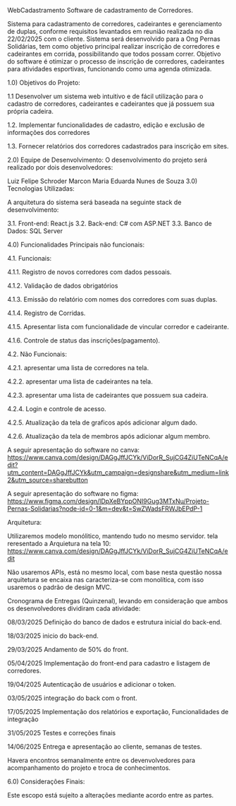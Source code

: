 WebCadastramento
Software de cadastramento de Corredores.

Sistema para cadastramento de corredores, cadeirantes e gerenciamento de duplas, conforme requisitos levantados em reunião realizada no dia 22/02/2025 com o cliente. Sistema será desenvolvido para a Ong Pernas Solidárias, tem como objetivo principal realizar inscrição de corredores e cadeirantes em corrida, possibilitando que todos possam correr. Objetivo do software é otimizar o processo de inscrição de corredores, cadeirantes para atividades esportivas, funcionando como uma agenda otimizada.

1.0) Objetivos do Projeto:

1.1 Desenvolver um sistema web intuitivo e de fácil utilização para o cadastro de corredores, cadeirantes e cadeirantes que já possuem sua própria cadeira.

1.2. Implementar funcionalidades de cadastro, edição e exclusão de informações dos corredores

1.3. Fornecer relatórios dos corredores cadastrados para inscrição em sites.

2.0) Equipe de Desenvolvimento: O desenvolvimento do projeto será realizado por dois desenvolvedores:

Luiz Felipe Schroder Marcon Maria Eduarda Nunes de Souza
3.0) Tecnologias Utilizadas:

A arquitetura do sistema será baseada na seguinte stack de desenvolvimento:

3.1. Front-end: React.js 3.2. Back-end: C# com ASP.NET 3.3. Banco de Dados: SQL Server

4.0) Funcionalidades Principais não funcionais:

4.1. Funcionais:

4.1.1. Registro de novos corredores com dados pessoais.

4.1.2. Validação de dados obrigatórios

4.1.3. Emissão do relatório com nomes dos corredores com suas duplas.

4.1.4. Registro de Corridas.

4.1.5. Apresentar lista com funcionalidade de vincular corredor e cadeirante.

4.1.6. Controle de status das inscrições(pagamento).

4.2. Não Funcionais:

4.2.1. apresentar uma lista de corredores na tela.

4.2.2. apresentar uma lista de cadeirantes na tela.

4.2.3. apresentar uma lista de cadeirantes que possuem sua cadeira.

4.2.4. Login e controle de acesso.

4.2.5. Atualização da tela de graficos após adicionar algum dado.

4.2.6. Atualização da tela de membros após adicionar algum membro.

A seguir apresentação do software no canva: https://www.canva.com/design/DAGgJffJCYk/ViDorR_SujCG4ZiUTeNCqA/edit?utm_content=DAGgJffJCYk&utm_campaign=designshare&utm_medium=link2&utm_source=sharebutton

A seguir apresentação do software no figma: https://www.figma.com/design/lDpXeBYppONI9Gug3MTxNu/Projeto-Pernas-Solidarias?node-id=0-1&m=dev&t=SwZWadsFRWJbEPdP-1

Arquitetura:

Utilizaremos modelo monólitico, mantendo tudo no mesmo servidor.
tela reresentado a Arquietura na tela 10: https://www.canva.com/design/DAGgJffJCYk/ViDorR_SujCG4ZiUTeNCqA/edit

Não usaremos APIs, está no mesmo local, com base nesta questão nossa arquitetura se encaixa nas caracteriza-se com monolítica, com isso usaremos o padrão de design MVC.

Cronograma de Entregas (Quinzenal), levando em consideração que ambos os desenvolvedores dividiram cada atividade:

08/03/2025 Definição do banco de dados e estrutura inicial do back-end.

18/03/2025 inicio do back-end.

29/03/2025 Andamento de 50% do front.

05/04/2025 Implementação do front-end para cadastro e listagem de corredores.

19/04/2025 Autenticação de usuários e adicionar o token.

03/05/2025 integração do back com o front.

17/05/2025 Implementação dos relatórios e exportação, Funcionalidades de integração

31/05/2025 Testes e correções finais

14/06/2025 Entrega e apresentação ao cliente, semanas de testes.

Havera encontros semanalmente entre os devenvolvedores para acompanhamento do projeto e troca de conhecimentos.

6.0) Considerações Finais:

Este escopo está sujeito a alterações mediante acordo entre as partes.
